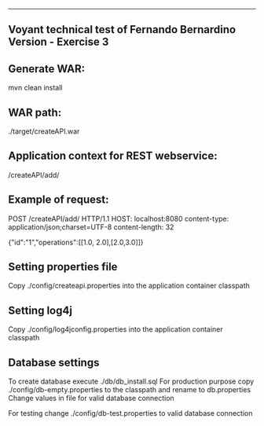 -------------------------------------------------------------
Voyant technical test of Fernando Bernardino
Version - Exercise 3
-------------------------------------------------------------

Generate WAR:
-------------
mvn clean install

WAR path:
---------
./target/createAPI.war


Application context for REST webservice:
----------------------------------------
/createAPI/add/


Example of request:
------------------------
POST /createAPI/add/ HTTP/1.1
 HOST: localhost:8080
 content-type: application/json;charset=UTF-8
 content-length: 32
 
 {"id":"1","operations":[[1.0, 2.0],[2.0,3.0]]}


Setting properties file
-----------------------
Copy ./config/createapi.properties into the application
container classpath


Setting log4j
-------------
Copy ./config/log4jconfig.properties into the application 
container classpath

Database settings
-----------------
To create database execute ./db/db_install.sql
For production purpose copy ./config/db-empty.properties to
the classpath and rename to db.properties
Change values in file for valid database connection

For testing change ./config/db-test.properties to valid database
connection